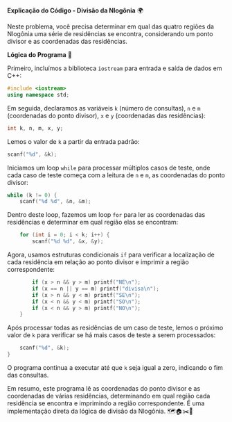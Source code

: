 **Explicação do Código - Divisão da Nlogônia** 🌍

Neste problema, você precisa determinar em qual das quatro regiões da Nlogônia uma série de residências se encontra, considerando um ponto divisor e as coordenadas das residências.

**Lógica do Programa** 🤔

Primeiro, incluímos a biblioteca `iostream` para entrada e saída de dados em C++:

```cpp
#include <iostream>
using namespace std;
```

Em seguida, declaramos as variáveis `k` (número de consultas), `n` e `m` (coordenadas do ponto divisor), `x` e `y` (coordenadas das residências):

```cpp
int k, n, m, x, y;
```

Lemos o valor de `k` a partir da entrada padrão:

```cpp
scanf("%d", &k);
```

Iniciamos um loop `while` para processar múltiplos casos de teste, onde cada caso de teste começa com a leitura de `n` e `m`, as coordenadas do ponto divisor:

```cpp
while (k != 0) {
    scanf("%d %d", &n, &m);
```

Dentro deste loop, fazemos um loop `for` para ler as coordenadas das residências e determinar em qual região elas se encontram:

```cpp
    for (int i = 0; i < k; i++) {
        scanf("%d %d", &x, &y);
```

Agora, usamos estruturas condicionais `if` para verificar a localização de cada residência em relação ao ponto divisor e imprimir a região correspondente:

```cpp
        if (x > n && y > m) printf("NE\n");
        if (x == n || y == m) printf("divisa\n");
        if (x > n && y < m) printf("SE\n");
        if (x < n && y < m) printf("SO\n");
        if (x < n && y > m) printf("NO\n");
    }
```

Após processar todas as residências de um caso de teste, lemos o próximo valor de `k` para verificar se há mais casos de teste a serem processados:

```cpp
    scanf("%d", &k);
}
```

O programa continua a executar até que `k` seja igual a zero, indicando o fim das consultas.

Em resumo, este programa lê as coordenadas do ponto divisor e as coordenadas de várias residências, determinando em qual região cada residência se encontra e imprimindo a região correspondente. É uma implementação direta da lógica de divisão da Nlogônia. 🗺️🏠✂️📄